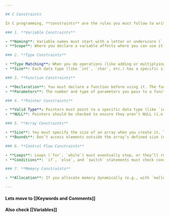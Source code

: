 ```yaml
---

## C Constraints

In C programming, **constraints** are the rules you must follow to write correct code. These rules apply to how you name variables, use data types, write functions, and more.

### 1. **Variable Constraints**

- **Naming**: Variable names must start with a letter or underscore (`_`). They can’t use C keywords like `int`, `if`, or `return`.
- **Scope**: Where you declare a variable affects where you can use it. For example, variables declared inside a function can’t be used outside it.

### 2. **Type Constraints**

- **Type Matching**: When you do operations (like adding or multiplying), the data types must be compatible (e.g., adding two integers).
- **Size**: Each data type (like `int`, `char`, etc.) has a specific size, which limits how much data it can hold.

### 3. **Function Constraints**

- **Declaration**: You must declare a function before using it. The function's name, return type, and parameters should match its declaration.
- **Parameters**: The number and type of parameters you pass to a function must match what the function expects.

### 4. **Pointer Constraints**

- **Valid Type**: Pointers must point to a specific data type (like `int *`, `char *`).
- **NULL**: Pointers should be checked to ensure they aren’t NULL (i.e., don’t point to anything) before you use them.

### 5. **Array Constraints**

- **Size**: You must specify the size of an array when you create it. The size can’t change later.
- **Bounds**: Don’t access elements outside the array’s defined size (e.g., if an array has 5 elements, don’t try to access the 10th element).

### 6. **Control Flow Constraints**

- **Loops**: Loops (`for`, `while`) must eventually stop, or they’ll run forever.
- **Conditions**: `if`, `else`, and `switch` statements must check conditions that result in true (`1`) or false (`0`).

### 7. **Memory Constraints**

- **Allocation**: If you allocate memory dynamically (e.g., with `malloc()`), remember to free it when done to avoid memory leaks.

---
```


#### Lets move to \[\[Keywords and Comments\]\]

#### Also check \[\[Variables\]\]